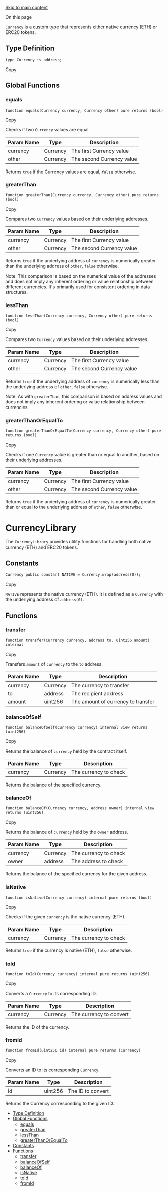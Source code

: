 [Skip to main content](https://docs.uniswap.org/contracts/v4/reference/core/types/currency#)

On this page

`Currency` is a custom type that represents either native currency (ETH) or ERC20 tokens.

## Type Definition [​](https://docs.uniswap.org/contracts/v4/reference/core/types/currency\#type-definition "Direct link to heading")

```codeBlockLines_mRuA
type Currency is address;

```

Copy

## Global Functions [​](https://docs.uniswap.org/contracts/v4/reference/core/types/currency\#global-functions "Direct link to heading")

### equals [​](https://docs.uniswap.org/contracts/v4/reference/core/types/currency\#equals "Direct link to heading")

```codeBlockLines_mRuA
function equals(Currency currency, Currency other) pure returns (bool)

```

Copy

Checks if two `Currency` values are equal.

| Param Name | Type | Description |
| --- | --- | --- |
| currency | Currency | The first Currency value |
| other | Currency | The second Currency value |

Returns `true` if the Currency values are equal, `false` otherwise.

### greaterThan [​](https://docs.uniswap.org/contracts/v4/reference/core/types/currency\#greaterthan "Direct link to heading")

```codeBlockLines_mRuA
function greaterThan(Currency currency, Currency other) pure returns (bool)

```

Copy

Compares two `Currency` values based on their underlying addresses.

| Param Name | Type | Description |
| --- | --- | --- |
| currency | Currency | The first Currency value |
| other | Currency | The second Currency value |

Returns `true` if the underlying address of `currency` is numerically greater than the underlying address of `other`, `false` otherwise.

Note: This comparison is based on the numerical value of the addresses and does not imply any inherent ordering or value relationship between different currencies. It's primarily used for consistent ordering in data structures.

### lessThan [​](https://docs.uniswap.org/contracts/v4/reference/core/types/currency\#lessthan "Direct link to heading")

```codeBlockLines_mRuA
function lessThan(Currency currency, Currency other) pure returns (bool)

```

Copy

Compares two `Currency` values based on their underlying addresses.

| Param Name | Type | Description |
| --- | --- | --- |
| currency | Currency | The first Currency value |
| other | Currency | The second Currency value |

Returns `true` if the underlying address of `currency` is numerically less than the underlying address of `other`, `false` otherwise.

Note: As with `greaterThan`, this comparison is based on address values and does not imply any inherent ordering or value relationship between currencies.

### greaterThanOrEqualTo [​](https://docs.uniswap.org/contracts/v4/reference/core/types/currency\#greaterthanorequalto "Direct link to heading")

```codeBlockLines_mRuA
function greaterThanOrEqualTo(Currency currency, Currency other) pure returns (bool)

```

Copy

Checks if one `Currency` value is greater than or equal to another, based on their underlying addresses.

| Param Name | Type | Description |
| --- | --- | --- |
| currency | Currency | The first Currency value |
| other | Currency | The second Currency value |

Returns `true` if the underlying address of `currency` is numerically greater than or equal to the underlying address of `other`, `false` otherwise.

# CurrencyLibrary

The `CurrencyLibrary` provides utility functions for handling both native currency (ETH) and ERC20 tokens.

## Constants [​](https://docs.uniswap.org/contracts/v4/reference/core/types/currency\#constants "Direct link to heading")

```codeBlockLines_mRuA
Currency public constant NATIVE = Currency.wrap(address(0));

```

Copy

`NATIVE` represents the native currency (ETH). It is defined as a `Currency` with the underlying address of `address(0)`.

## Functions [​](https://docs.uniswap.org/contracts/v4/reference/core/types/currency\#functions "Direct link to heading")

### transfer [​](https://docs.uniswap.org/contracts/v4/reference/core/types/currency\#transfer "Direct link to heading")

```codeBlockLines_mRuA
function transfer(Currency currency, address to, uint256 amount) internal

```

Copy

Transfers `amount` of `currency` to the `to` address.

| Param Name | Type | Description |
| --- | --- | --- |
| currency | Currency | The currency to transfer |
| to | address | The recipient address |
| amount | uint256 | The amount of currency to transfer |

### balanceOfSelf [​](https://docs.uniswap.org/contracts/v4/reference/core/types/currency\#balanceofself "Direct link to heading")

```codeBlockLines_mRuA
function balanceOfSelf(Currency currency) internal view returns (uint256)

```

Copy

Returns the balance of `currency` held by the contract itself.

| Param Name | Type | Description |
| --- | --- | --- |
| currency | Currency | The currency to check |

Returns the balance of the specified currency.

### balanceOf [​](https://docs.uniswap.org/contracts/v4/reference/core/types/currency\#balanceof "Direct link to heading")

```codeBlockLines_mRuA
function balanceOf(Currency currency, address owner) internal view returns (uint256)

```

Copy

Returns the balance of `currency` held by the `owner` address.

| Param Name | Type | Description |
| --- | --- | --- |
| currency | Currency | The currency to check |
| owner | address | The address to check |

Returns the balance of the specified currency for the given address.

### isNative [​](https://docs.uniswap.org/contracts/v4/reference/core/types/currency\#isnative "Direct link to heading")

```codeBlockLines_mRuA
function isNative(Currency currency) internal pure returns (bool)

```

Copy

Checks if the given `currency` is the native currency (ETH).

| Param Name | Type | Description |
| --- | --- | --- |
| currency | Currency | The currency to check |

Returns `true` if the currency is native (ETH), `false` otherwise.

### toId [​](https://docs.uniswap.org/contracts/v4/reference/core/types/currency\#toid "Direct link to heading")

```codeBlockLines_mRuA
function toId(Currency currency) internal pure returns (uint256)

```

Copy

Converts a `Currency` to its corresponding ID.

| Param Name | Type | Description |
| --- | --- | --- |
| currency | Currency | The currency to convert |

Returns the ID of the currency.

### fromId [​](https://docs.uniswap.org/contracts/v4/reference/core/types/currency\#fromid "Direct link to heading")

```codeBlockLines_mRuA
function fromId(uint256 id) internal pure returns (Currency)

```

Copy

Converts an ID to its corresponding `Currency`.

| Param Name | Type | Description |
| --- | --- | --- |
| id | uint256 | The ID to convert |

Returns the Currency corresponding to the given ID.

- [Type Definition](https://docs.uniswap.org/contracts/v4/reference/core/types/currency#type-definition)
- [Global Functions](https://docs.uniswap.org/contracts/v4/reference/core/types/currency#global-functions)
  - [equals](https://docs.uniswap.org/contracts/v4/reference/core/types/currency#equals)
  - [greaterThan](https://docs.uniswap.org/contracts/v4/reference/core/types/currency#greaterthan)
  - [lessThan](https://docs.uniswap.org/contracts/v4/reference/core/types/currency#lessthan)
  - [greaterThanOrEqualTo](https://docs.uniswap.org/contracts/v4/reference/core/types/currency#greaterthanorequalto)
- [Constants](https://docs.uniswap.org/contracts/v4/reference/core/types/currency#constants)
- [Functions](https://docs.uniswap.org/contracts/v4/reference/core/types/currency#functions)
  - [transfer](https://docs.uniswap.org/contracts/v4/reference/core/types/currency#transfer)
  - [balanceOfSelf](https://docs.uniswap.org/contracts/v4/reference/core/types/currency#balanceofself)
  - [balanceOf](https://docs.uniswap.org/contracts/v4/reference/core/types/currency#balanceof)
  - [isNative](https://docs.uniswap.org/contracts/v4/reference/core/types/currency#isnative)
  - [toId](https://docs.uniswap.org/contracts/v4/reference/core/types/currency#toid)
  - [fromId](https://docs.uniswap.org/contracts/v4/reference/core/types/currency#fromid)